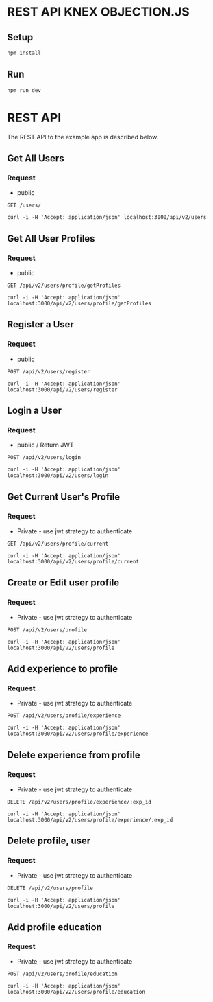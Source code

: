 # REST API KNEX OBJECTION.JS

## Setup

```sh
npm install
```

## Run

```sh
npm run dev
```

# REST API

The REST API to the example app is described below.

## Get All Users

### Request

* public

`GET /users/`

    curl -i -H 'Accept: application/json' localhost:3000/api/v2/users

## Get All User Profiles

### Request

* public

`GET /api/v2/users/profile/getProfiles`

    curl -i -H 'Accept: application/json' localhost:3000/api/v2/users/profile/getProfiles

 ## Register a User

### Request

* public

`POST /api/v2/users/register  `

    curl -i -H 'Accept: application/json' localhost:3000/api/v2/users/register 

## Login a User

### Request

* public / Return JWT

`POST /api/v2/users/login  `

    curl -i -H 'Accept: application/json' localhost:3000/api/v2/users/login

## Get Current User's Profile

### Request

* Private - use jwt strategy to authenticate

`GET /api/v2/users/profile/current `

    curl -i -H 'Accept: application/json' localhost:3000/api/v2/users/profile/current

## Create or Edit user profile

### Request

* Private - use jwt strategy to authenticate

`POST /api/v2/users/profile `

    curl -i -H 'Accept: application/json' localhost:3000/api/v2/users/profile               

## Add experience to profile

### Request

* Private - use jwt strategy to authenticate

`POST /api/v2/users/profile/experience`

    curl -i -H 'Accept: application/json' localhost:3000/api/v2/users/profile/experience

## Delete experience from profile

### Request

* Private - use jwt strategy to authenticate

`DELETE /api/v2/users/profile/experience/:exp_id`

    curl -i -H 'Accept: application/json' localhost:3000/api/v2/users/profile/experience/:exp_id


## Delete profile, user 

### Request

* Private - use jwt strategy to authenticate

`DELETE /api/v2/users/profile`

    curl -i -H 'Accept: application/json' localhost:3000/api/v2/users/profile

## Add profile education

### Request

* Private - use jwt strategy to authenticate

`POST /api/v2/users/profile/education`

    curl -i -H 'Accept: application/json' localhost:3000/api/v2/users/profile/education

